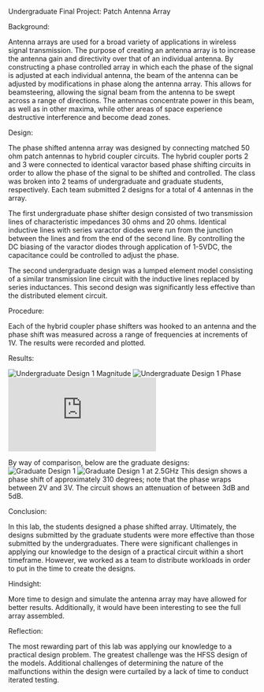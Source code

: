 Undergraduate Final Project: Patch Antenna Array

Background:

Antenna arrays are used for a broad variety of applications in wireless signal transmission.  The purpose of creating an antenna array is to increase the antenna gain and directivity over that of an individual antenna.  By constructing a phase controlled array in which each the phase of the signal is adjusted at each individual antenna, the beam of the antenna can be adjusted by modifications in phase along the antenna array.  This allows for beamsteering, allowing the signal beam from the antenna to be swept across a range of directions.  The antennas concentrate power in this beam, as well as in other maxima, while other areas of space experience destructive interference and become dead zones.

Design:

The phase shifted antenna array was designed by connecting matched 50 ohm patch antennas to hybrid coupler circuits.  The hybrid coupler ports 2 and 3 were connected to identical varactor based phase shifting circuits in order to allow the phase of the signal to be shifted and controlled.  The class was broken into 2 teams of undergraduate and graduate students, respectively.  Each team submitted 2 designs for a total of 4 antennas in the array.

The first undergraduate phase shifter design consisted of two transmission lines of characteristic impedances 30 ohms and 20 ohms.  Identical inductive lines with series varactor diodes were run from the junction between the lines and from the end of the second line.  By controlling the DC biasing of the varactor diodes through application of 1-5VDC, the  capacitance could be controlled to adjust the phase.

The second undergraduate design was a lumped element model consisting of a similar transmission line circuit with the inductive lines replaced by series inductances.  This second design was significantly less effective than the distributed element circuit.

Procedure:

Each of the hybrid coupler phase shifters was hooked to an antenna and the phase shift was measured across a range of frequencies at increments of 1V.  The results were recorded and plotted.

Results:

![Undergraduate Design 1 Magnitude](https://github.com/CourseReps/ECEN452-Spring2016/blob/master/FINAL_PROJECT/Undergrad/Design1/Undergrad_Design1_Mag_Freq.png)
![Undergraduate Design 1 Phase](https://github.com/CourseReps/ECEN452-Spring2016/blob/master/FINAL_PROJECT/Undergrad/Design1/Undergrad_Design1_Phase_Freq.png)
![Undergraduate Design 2](https://github.com/CourseReps/ECEN452-Spring2016/blob/master/FINAL_PROJECT/Undergrad/Design2/Undergrad%20Design%202%20plots.pdf)

By way of comparison, below are the graduate designs:
![Graduate Design 1](https://github.com/CourseReps/ECEN452-Spring2016/blob/master/FINAL_PROJECT/Graduate/Design1/Graduate1_Plot.png)
![Graduate Design 1 at 2.5GHz](https://github.com/CourseReps/ECEN452-Spring2016/blob/master/FINAL_PROJECT/Graduate/Design1/Graduate1_Plot_2.5GHz.png)
This design shows a phase shift of approximately 310 degrees; note that the phase wraps between 2V and 3V.  The circuit shows an attenuation of between 3dB and 5dB.

Conclusion:

In this lab, the students designed a phase shifted array.  Ultimately, the designs submitted by the graduate students were more effective than those submitted by the undergraduates.  There were significant challenges in applying our knowledge to the design of a practical circuit within a short timeframe.  However, we worked as a team to distribute workloads in order to put in the time to create the designs.

Hindsight:

More time to design and simulate the antenna array may have allowed for better results.  Additionally, it would have been interesting to see the full array assembled.

Reflection:

The most rewarding part of this lab was applying our knowledge to a practical design problem.  The greatest challenge was the HFSS design of the models.  Additional challenges of determining the nature of the malfunctions within the design were curtailed by a lack of time to conduct iterated testing.

